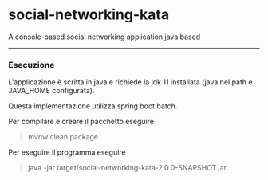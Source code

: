# social-networking-kata
A console-based social networking application java based

-------------------------------------------------------------------
### Esecuzione 

L'applicazione è scritta in java e richiede la jdk 11 installata (java nel path e JAVA_HOME configurata).

Questa implementazione utilizza spring boot batch.

Per compilare e creare il pacchetto eseguire
> mvnw clean package

Per eseguire il programma eseguire
> java -jar target/social-networking-kata-2.0.0-SNAPSHOT.jar 
